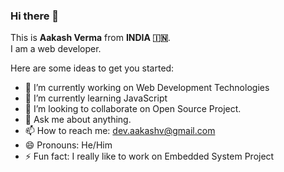 ### Hi there 👋

This is **Aakash Verma** from **INDIA 🇮🇳**. <br />
I am a web developer.

Here are some ideas to get you started:

- 🔭 I’m currently working on Web Development Technologies
- 🌱 I’m currently learning JavaScript
- 🧭 I’m looking to collaborate on Open Source Project.
- 💬 Ask me about anything.
- 📫 How to reach me: dev.aakashv@gmail.com
- 😄 Pronouns: He/Him
- ⚡ Fun fact: I really like to work on Embedded System Project 
